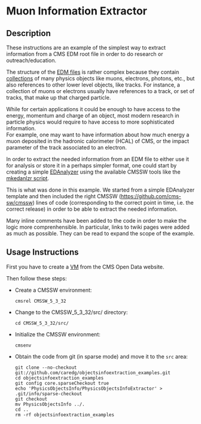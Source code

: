 # Muon Information Extractor

## Description

These instructions are an example of the simplest way to extract information 
from a CMS EDM root file in order to do research or outreach/education.  

The structure of the [EDM files](https://twiki.cern.ch/twiki/bin/view/CMSPublic/WorkBookCMSSWFramework?rev=12) is rather complex because they contain [collections](https://twiki.cern.ch/twiki/bin/view/CMSPublic/SWGuideDataFormatTable?rev=58) of many physics objects like muons, electrons, photons, etc., but also 
references to other lower level objects, like tracks.  For instance, 
a collection of muons or electrons usually have references to a track, 
or set of tracks, that make up that charged particle.  

While for certain applications it could be enough to have 
access to the energy, momentum and charge 
of an object, most modern research in particle physics 
would require to have access to more sophisticated information.  
For example, one may want to have information
about how much energy a muon deposited in the hadronic calorimeter (HCAL) of CMS, or the impact parameter of the track associated to an electron.

In order to extract the needed information from an EDM file to either 
use it for analysis or store it in a perhaps simpler format, 
one could start by creating a simple [EDAnalyzer](https://twiki.cern.ch/twiki/bin/view/CMSPublic/WorkBookWriteFrameworkModule) using the available CMSSW tools 
like the [mkedanlzr script](https://twiki.cern.ch/twiki/bin/view/CMSPublic/SWGuideSkeletonCodeGenerator?rev=15).

This is what was done in this example.  We started from a simple EDAnalyzer
template and then included the right CMSSW (https://github.com/cms-sw/cmssw) lines of code (corresponding to the
correct point in time, i.e. the correct release) in order to be able to extract the needed information.

Many inline comments have been added to the code in order 
to make the logic more comprenhensible.  In particular, links to
twiki pages were added as much as possible.  They can be read to
expand the scope of the example.

## Usage Instructions

First you have to create a [VM](http://opendata.cern.ch/VM/CMS "CMS Open Data Portal") from the CMS Open Data website. 

Then follow these steps:

- Create a CMSSW environment: 

    ```
    cmsrel CMSSW_5_3_32
    ```

- Change to the CMSSW_5_3_32/src/ directory:

    ```
    cd CMSSW_5_3_32/src/
    ```

- Initialize the CMSSW environment:

  ```
  cmsenv
  ```

- Obtain the code from git (in sparse mode) and move it to the `src` area:

  ```   
  git clone --no-checkout git://github.com/caredg/objectsinfoextraction_examples.git
  cd objectsinfoextraction_examples
  git config core.sparseCheckout true
  echo 'PhysicsObjectsInfo/PhysicsObjectsInfoExtractor' > .git/info/sparse-checkout
  git checkout   
  mv PhysicsObjectsInfo ../.
  cd ..
  rm -rf objectsinfoextraction_examples




